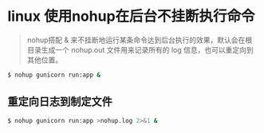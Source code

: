 # linux 使用nohup在后台不挂断执行命令
> nohup搭配 & 来不挂断地运行某条命令达到后台执行的效果，默认会在根目录生成一个 nohup.out 文件用来记录所有的 log 信息，也可以重定向到其他位置。

```bash
$ nohup gunicorn run:app &
```
## 重定向日志到制定文件
```bash
$ nohup gunicorn run:app >nohup.log 2>&1 & 
```